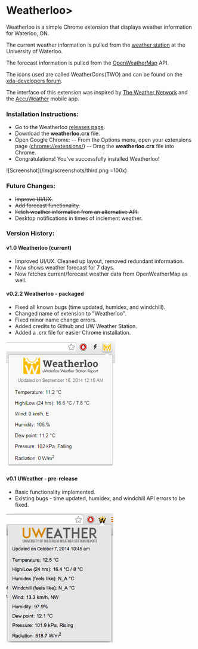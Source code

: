 # Weatherloo>
Weatherloo is a simple Chrome extension that displays weather information for Waterloo, ON.

The current weather information is pulled from the [weather station](http://weather.uwaterloo.ca) at the University of Waterloo.

The forecast information is pulled from the [OpenWeatherMap](http://openweathermap.org/) API.

The icons used are called WeatherCons(TWO) and can be found on the [xda-developers forum](http://forum.xda-developers.com/showthread.php?t=1922149).

The interface of this extension was inspired by [The Weather Network](http://www.theweathernetwork.com/weather/canada/ontario/waterloo) and the [AccuWeather](http://www.accuweather.com/) mobile app.

### Installation Instructions:
- Go to the Weatherloo [releases page](https://github.com/neivin/weatherloo/releases).
- Download the **weatherloo.crx** file.
- Open Google Chrome:
-- From the Options menu, open your extensions page ([chrome://extensions/](chrome://extensions/))
-- Drag the **weatherloo.crx** file into Chrome.
- Congratulations! You've successfully installed Weatherloo!


![Screenshot](/img/screenshots/third.png =100x)

### Future Changes:
- ~~Improve UI/UX.~~
- ~~Add forecast functionality.~~
- ~~Fetch weather information from an alternative API.~~
- Desktop notifications in times of inclement weather.

### Version History:

#### v1.0 Weatherloo (current)
- Improved UI/UX. Cleaned up layout, removed redundant information.
- Now shows weather forecast for 7 days.
- Now fetches current/forecast weather data from OpenWeatherMap as well.

#### v0.2.2 Weatherloo - packaged
- Fixed all known bugs (time updated, humidex, and windchill).
- Changed name of extension to "Weatherloo".
- Fixed minor name change errors.
- Added credits to Github and UW Weather Station.
- Added a .crx file for easier Chrome installation.

![Screenshot](/img/screenshots/second.png)


#### v0.1 UWeather - pre-release
- Basic functionality implemented.
- Existing bugs - time updated, humidex, and windchill API errors to be fixed.

![Screenshot](/img/screenshots/first.png)